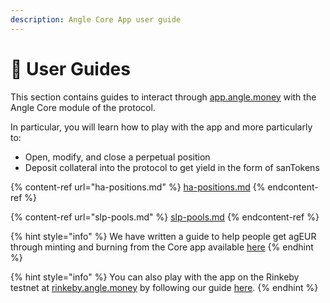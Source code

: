 ```yaml
---
description: Angle Core App user guide
---
```


# 📔 User Guides

This section contains guides to interact through [app.angle.money](https://app.angle.money) with the Angle Core module of the protocol.

In particular, you will learn how to play with the app and more particularly to:

- Open, modify, and close a perpetual position
- Deposit collateral into the protocol to get yield in the form of sanTokens

{% content-ref url="ha-positions.md" %}
[ha-positions.md](ha-positions.md)
{% endcontent-ref %}

{% content-ref url="slp-pools.md" %}
[slp-pools.md](slp-pools.md)
{% endcontent-ref %}

{% hint style="info" %}
We have written a guide to help people get agEUR through minting and burning from the Core app available [here](../getAgEUR.md)
{% endhint %}

{% hint style="info" %}
You can also play with the app on the Rinkeby testnet at [rinkeby.angle.money](https://rinkeby.angle.money) by following our guide [here](../resources/rinkeby-testnet/).
{% endhint %}
